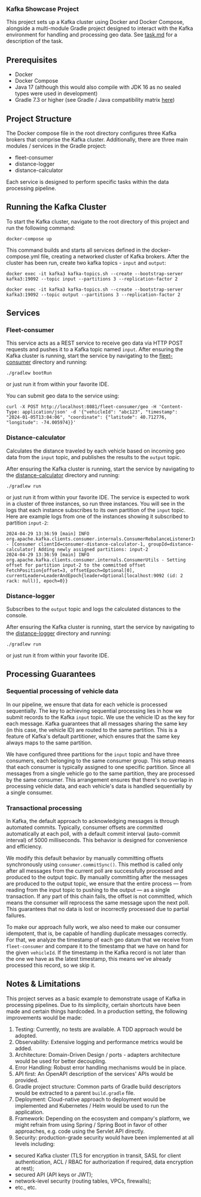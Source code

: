 ### Kafka Showcase Project

This project sets up a Kafka cluster using Docker and Docker Compose, alongside a multi-module Gradle project designed to interact with the
Kafka environment for handling and processing geo data. See [task.md](./task.md) for a description of the task.

## Prerequisites

- Docker
- Docker Compose
- Java 17 (although this would also compile with JDK 16 as no sealed types were used in development)
- Gradle 7.3 or higher (see Gradle / Java compatibility matrix [here](https://docs.gradle.org/current/userguide/compatibility.html))

## Project Structure

The Docker compose file in the root directory configures three Kafka brokers that comprise the Kafka cluster. Additionally, there are three
main modules / services in the Gradle project:

- fleet-consumer
- distance-logger
- distance-calculator

Each service is designed to perform specific tasks within the data processing pipeline.

## Running the Kafka Cluster

To start the Kafka cluster, navigate to the root directory of this project and run the following command:

```shell
docker-compose up
```

This command builds and starts all services defined in the docker-compose.yml file, creating a networked cluster of Kafka brokers. After the
cluster has been run, create two kafka topics - `input` and `output`:

```shell
docker exec -it kafka3 kafka-topics.sh --create --bootstrap-server kafka3:19092 --topic input --partitions 3 --replication-factor 2
```

```shell
docker exec -it kafka3 kafka-topics.sh --create --bootstrap-server kafka3:19092 --topic output --partitions 3 --replication-factor 2
```

## Services

### Fleet-consumer

This service acts as a REST service to receive geo data via HTTP POST requests and pushes it to a Kafka topic named `input`.
After ensuring the Kafka cluster is running, start the service by navigating to the [fleet-consumer](./fleet-consumer) directory and
running:

```shell
./gradlew bootRun
```

or just run it from within your favorite IDE.

You can submit geo data to the service using:

```shell
curl -X POST http://localhost:8081/fleet-consumer/geo -H 'Content-Type: application/json' -d '{"vehicleId": "abc123", "timestamp": "2024-01-05T13:04:06", "coordinate": {"latitude": 40.712776, "longitude": -74.005974}}'
```

### Distance-calculator

Calculates the distance traveled by each vehicle based on incoming geo data from the `input` topic, and publishes the results to the
`output` topic.

After ensuring the Kafka cluster is running, start the service by navigating to the [distance-calculator](./distance-calculator) directory
and running:

```shell
./gradlew run
```

or just run it from within your favorite IDE. The service is expected to work in a cluster of three instances, so run three instances.
You will see in the logs that each instance subscribes to its own partition of the `input` topic. Here are example logs from one of the
instances showing it subscribed to partition `input-2`:

```text
2024-04-29 13:36:59 [main] INFO  org.apache.kafka.clients.consumer.internals.ConsumerRebalanceListenerInvoker - [Consumer clientId=consumer-distance-calculator-1, groupId=distance-calculator] Adding newly assigned partitions: input-2
2024-04-29 13:36:59 [main] INFO  org.apache.kafka.clients.consumer.internals.ConsumerUtils - Setting offset for partition input-2 to the committed offset FetchPosition{offset=3, offsetEpoch=Optional[0], currentLeader=LeaderAndEpoch{leader=Optional[localhost:9092 (id: 2 rack: null)], epoch=0}}
```

### Distance-logger

Subscribes to the `output` topic and logs the calculated distances to the console.

After ensuring the Kafka cluster is running, start the service by navigating to the [distance-logger](./distance-logger) directory
and running:

```shell
./gradlew run
```

or just run it from within your favorite IDE.

## Processing Guarantees

### Sequential processing of vehicle data

In our pipeline, we ensure that data for each vehicle is processed sequentially. The key to achieving sequential processing lies in how we
submit records to the Kafka `input` topic. We use the vehicle ID as the key for each message. Kafka guarantees that all messages sharing the
same key (in this case, the vehicle ID) are routed to the same partition. This is a feature of Kafka's default partitioner, which ensures
that the same key always maps to the same partition.

We have configured three partitions for the `input` topic and have three consumers, each belonging to the same consumer group. This setup
means that each consumer is typically assigned to one specific partition. Since all messages from a single vehicle go to the same partition,
they are processed by the same consumer. This arrangement ensures that there's no overlap in processing vehicle data, and each vehicle's
data is handled sequentially by a single consumer.

### Transactional processing

In Kafka, the default approach to acknowledging messages is through automated commits. Typically, consumer offsets are committed
automatically at each poll, with a default commit interval (auto-commit interval) of 5000 milliseconds. This behavior is designed for
convenience and efficiency.

We modify this default behavior by manually committing offsets synchronously using `consumer.commitSync()`. This method is called only after
all messages from the current poll are successfully processed and produced to the output topic. By manually committing after the messages
are produced to the output topic, we ensure that the entire process — from reading from the input topic to pushing to the output — as a
single transaction. If any part of this chain fails, the offset is not committed, which means the consumer will reprocess the same message
upon the next poll. This guarantees that no data is lost or incorrectly processed due to partial failures.

To make our approach fully work, we also need to make our consumer idempotent, that is, be capable of handling duplicate messages correctly.
For that, we analyze the timestamp of each geo datum that we receive from `fleet-consumer` and compare it to the timestamp that we have on
hand for the given `vehicleId`. If the timestamp in the Kafka record is not later than the one we have as the latest timestamp, this means
we've already processed this record, so we skip it.

## Notes & Limitations

This project serves as a basic example to demonstrate usage of Kafka in processing pipelines. Due to its simplicity, certain shortcuts have
been made and certain things hardcoded. In a production setting, the following improvements would be made:

1. Testing: Currently, no tests are available. A TDD approach would be adopted.
2. Observability: Extensive logging and performance metrics would be added.
3. Architecture: Domain-Driven Design / ports - adapters architecture would be used for better decoupling.
4. Error Handling: Robust error handling mechanisms would be in place.
5. API first: An OpenAPI description of the services' APIs would be provided.
6. Gradle project structure: Common parts of Gradle build descriptors would be extracted to a parent `build.gradle` file.
7. Deployment: Cloud-native approach to deployment would be implemented and Kubernetes / Helm would be used to run the application.
8. Framework: Depending on the ecosystem and company's platform, we might refrain from using Spring / Spring Boot in favor of other
   approaches, e.g. code using the Servlet API directly.
9. Security: production-grade security would have been implemented at all levels including:
- secured Kafka cluster (TLS for encryption in transit, SASL for client authentication, ACL / RBAC for authorization if required, data
  encryption at rest);
- secured API (API keys or JWT);
- network-level security (routing tables, VPCs, firewalls);
- etc., etc.